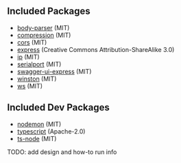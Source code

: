 ## Included Packages
* [body-parser](https://github.com/expressjs/body-parser) (MIT)
* [compression](https://github.com/expressjs/compression) (MIT)
* [cors](https://github.com/expressjs/cors) (MIT)
* [express](https://github.com/expressjs/expressjs.com) (Creative Commons Attribution-ShareAlike 3.0)
* [ip](https://github.com/indutny/node-ip) (MIT)
* [serialport](https://github.com/node-serialport/node-serialport) (MIT)
* [swagger-ui-express](https://github.com/scottie1984/swagger-ui-express) (MIT)
* [winston](https://github.com/winstonjs/winston) (MIT)
* [ws](https://github.com/websockets/ws) (MIT)

## Included Dev Packages
* [nodemon](https://github.com/remy/nodemon) (MIT)
* [typescript](https://github.com/Microsoft/TypeScript) (Apache-2.0)
* [ts-node](https://github.com/TypeStrong/ts-node) (MIT)

TODO: add design and how-to run info